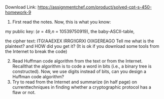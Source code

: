 Download Link: https://assignmentchef.com/product/solved-cpt-s-450-homework-9
<br>



<ol>

 <li>First read the notes. Now, this is what you know:</li>

</ol>

my public key: (<em>e </em>= 49<em>,n </em>= 10539750919), the baby-ASCII-table,

the cipher text: ITG!AAEXEX IRRG!IGRXI OIXGEREAGO Tell me what is the plaintext? and HOW did you get it? (It is ok if you download some tools from the Internet to break the code)

<ol start="2">

 <li>Read Huffman code algorithm from the text or from the Internet. Recallthat the algorithm is to code a word in bits (i.e., a binary tree is constructed). Now, we use digits instead of bits, can you design a Huffman code algorithm?</li>

 <li>Try to read from the Internet and summarize (in half page) on currenttechniques in finding whether a cryptographic protocol has a flaw or not.</li>

</ol>


